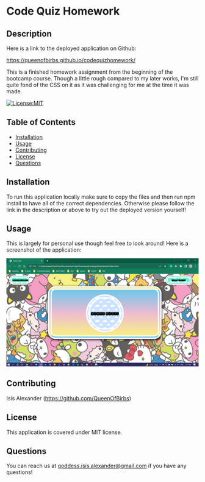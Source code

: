 # Code Quiz Homework

## Description 

Here is a link to the deployed application on Github:

https://queenofbirbs.github.io/codequizhomework/

This is a finished homework assignment from the beginning of the bootcamp course. Though a little rough compared to my later works, I'm still quite fond of the CSS on it as it was challenging for me at the time it was made.

[![License:MIT](https://img.shields.io/badge/License-MIT-yellow.svg)](https://opensource.org/licenses/MIT)

## Table of Contents
- [Installation](#installation)
- [Usage](#usage)
- [Contributing](#contributing)
- [License](#license)
- [Questions](#questions)

## Installation

To run this application locally make sure to copy the files and then run npm install to have all of the correct dependencies. Otherwise please follow the link in the description or above to try out the deployed version yourself!

## Usage

This is largely for personal use though feel free to look around!
Here is a screenshot of the application:

<img src="./finished/quiz-start.png">


## Contributing

Isis Alexander (https://github.com/QueenOfBirbs)

## License

This application is covered under MIT license. 

## Questions

You can reach us at goddess.isis.alexander@gmail.com if you have any questions!

